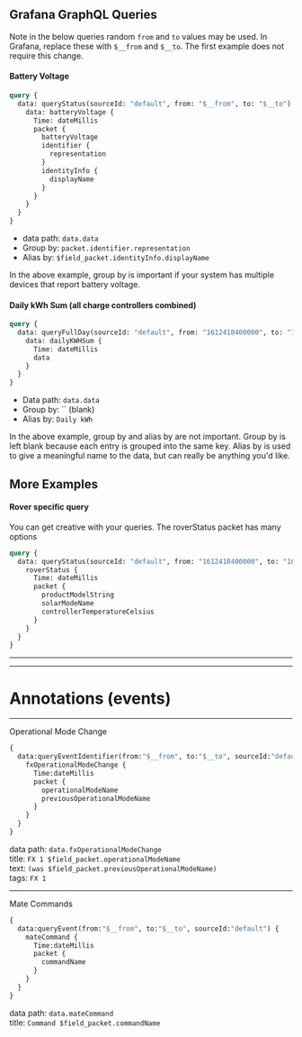 ## Grafana GraphQL Queries

Note in the below queries random `from` and `to` values may be used. In Grafana, replace these with `$__from` and `$__to`.
The first example does not require this change.

#### Battery Voltage
```graphql
query {
  data: queryStatus(sourceId: "default", from: "$__from", to: "$__to") {
    data: batteryVoltage {
      Time: dateMillis
      packet {
        batteryVoltage
        identifier {
          representation
        }
        identityInfo {
          displayName
        }
      }
    }
  }
}
```
* data path: `data.data`
* Group by: `packet.identifier.representation`
* Alias by: `$field_packet.identityInfo.displayName`

In the above example, group by is important if your system has multiple devices that report battery voltage.

#### Daily kWh Sum (all charge controllers combined)
```graphql
query {
  data: queryFullDay(sourceId: "default", from: "1612418400000", to: "1612504800000") {
    data: dailyKWHSum {
      Time: dateMillis
      data
    }  
  }
}
```
* Data path: `data.data`
* Group by: `` (blank)
* Alias by: `Daily kWh`

In the above example, group by and alias by are not important. Group by is left blank because each entry is grouped into
the same key. Alias by is used to give a meaningful name to the data, but can really be anything you'd like.

## More Examples
#### Rover specific query
You can get creative with your queries. The roverStatus packet has many options
```graphql
query {
  data: queryStatus(sourceId: "default", from: "1612418400000", to: "1612504800000") {
    roverStatus {
      Time: dateMillis
      packet {
        productModelString
        solarModeName
        controllerTemperatureCelsius
      }
    }
  }
}
```

---
---

# Annotations (events)

---
Operational Mode Change
```graphql
{
  data:queryEventIdentifier(from:"$__from", to:"$__to", sourceId:"default", fragmentId:1, identifier:"SupplementaryIdentifier(identifier=OutbackIdentifier(address=1), supplementaryType=FX_OPERATIONAL_MODE_CHANGE)") {
    fxOperationalModeChange {
      Time:dateMillis
      packet {
        operationalModeName
        previousOperationalModeName
      }
    }
  }
}
```
data path: `data.fxOperationalModeChange` <br/>
title: `FX 1 $field_packet.operationalModeName` <br/>
text: `(was $field_packet.previousOperationalModeName)` <br/>
tags: `FX 1`

---

Mate Commands
```graphql
{
  data:queryEvent(from:"$__from", to:"$__to", sourceId:"default") {
    mateCommand {
      Time:dateMillis
      packet {
        commandName
      }
    }
  }
}
```
data path: `data.mateCommand` <br/>
title: `Command $field_packet.commandName`
